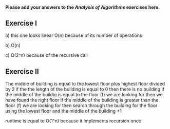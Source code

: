 #### Please add your answers to the ***Analysis of  Algorithms*** exercises here.

## Exercise I

a) this one looks linear O(n) because of its number of operations


b) O(n)


c) O(2^n) because of the recursive call

## Exercise II


The middle of building is equal to the lowest floor plus highest floor divided by 2
if the the length of the building is equal to 0 then there is no building
if the middle of the buildig is equal to the floor (f) we are looking for then we have found the right floor
if the middle of the building is greater than the floor (f) we are looking for then
search through the building for the floor using the lowest floor and the middle of the building +1




runtime is equal to O(1^n) because it implements recursion once 

